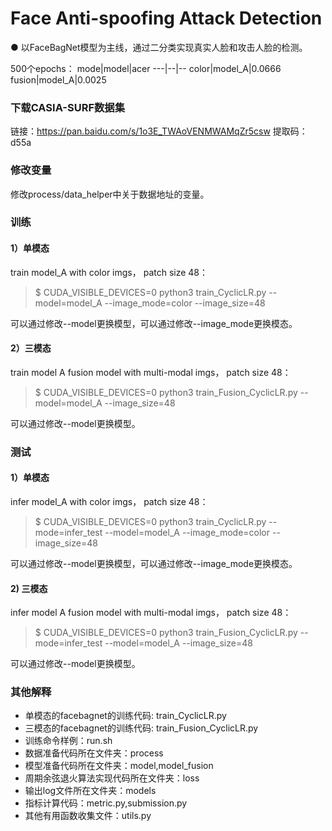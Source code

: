 # Face Anti-spoofing Attack Detection
● 以FaceBagNet模型为主线，通过二分类实现真实人脸和攻击人脸的检测。

500个epochs：
mode|model|acer
---|--|--
color|model_A|0.0666
fusion|model_A|0.0025

### 下载CASIA-SURF数据集
链接：https://pan.baidu.com/s/1o3E_TWAoVENMWAMqZr5csw  提取码：d55a  

### 修改变量
修改process/data_helper中关于数据地址的变量。

### 训练
#### 1）单模态
train model_A with color imgs， patch size 48：  
> $ CUDA_VISIBLE_DEVICES=0 python3 train_CyclicLR.py --model=model_A --image_mode=color --image_size=48  

可以通过修改--model更换模型，可以通过修改--image_mode更换模态。
#### 2）三模态 
train model A fusion model with multi-modal imgs， patch size 48：  
> $ CUDA_VISIBLE_DEVICES=0 python3 train_Fusion_CyclicLR.py --model=model_A --image_size=48  

可以通过修改--model更换模型。

### 测试
#### 1）单模态
infer model_A with color imgs， patch size 48：  
> $ CUDA_VISIBLE_DEVICES=0 python3 train_CyclicLR.py --mode=infer_test --model=model_A --image_mode=color --image_size=48  


可以通过修改--model更换模型，可以通过修改--image_mode更换模态。
#### 2) 三模态
infer model A fusion model with multi-modal imgs， patch size 48： 
> $ CUDA_VISIBLE_DEVICES=0 python3 train_Fusion_CyclicLR.py --mode=infer_test --model=model_A --image_size=48  

可以通过修改--model更换模型。

### 其他解释
 -  单模态的facebagnet的训练代码: train_CyclicLR.py   
 -  三模态的facebagnet的训练代码: train_Fusion_CyclicLR.py  
 -  训练命令样例：run.sh
 -  数据准备代码所在文件夹：process  
 -  模型准备代码所在文件夹：model,model_fusion  
 -  周期余弦退火算法实现代码所在文件夹：loss 
 -  输出log文件所在文件夹：models  
 -  指标计算代码：metric.py,submission.py  
 -  其他有用函数收集文件：utils.py  

